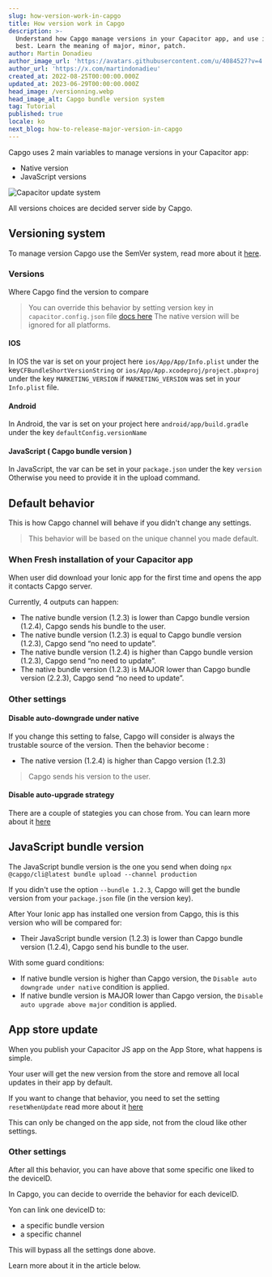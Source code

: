 ```yaml
---
slug: how-version-work-in-capgo
title: How version work in Capgo
description: >-
  Understand how Capgo manage versions in your Capacitor app, and use it at
  best. Learn the meaning of major, minor, patch.
author: Martin Donadieu
author_image_url: 'https://avatars.githubusercontent.com/u/4084527?v=4'
author_url: 'https://x.com/martindonadieu'
created_at: 2022-08-25T00:00:00.000Z
updated_at: 2023-06-29T00:00:00.000Z
head_image: /versionning.webp
head_image_alt: Capgo bundle version system
tag: Tutorial
published: true
locale: ko
next_blog: how-to-release-major-version-in-capgo
---
```


Capgo uses 2 main variables to manage versions in your Capacitor app:
  - Native version
  - JavaScript versions


<div class="mx-auto" style="width:100%;">
  <img src="/graph_capgo.webp" alt="Capacitor update system">
</div>

All versions choices are decided server side by Capgo.

## Versioning system

To manage version Capgo use the SemVer system, read more about it [here](https://semver.org/).
### Versions

Where Capgo find the version to compare

  > You can override this behavior by setting version key in `capacitor.config.json` file [docs here](/docs/plugin/settings/#version)
  > The native version will be ignored for all platforms.

#### IOS

 In IOS the var is set on your project here `ios/App/App/Info.plist` under the key`CFBundleShortVersionString` or `ios/App/App.xcodeproj/project.pbxproj` under the key `MARKETING_VERSION` if `MARKETING_VERSION` was set in your `Info.plist` file.

#### Android

  In Android, the var is set on your project here `android/app/build.gradle` under the key `defaultConfig.versionName`

#### JavaScript ( Capgo bundle version )

  In JavaScript, the var can be set in your `package.json` under the key `version`
  Otherwise you need to provide it in the upload command.

## Default behavior

This is how Capgo channel will behave if you didn't change any settings.

> This behavior will be based on the unique channel you made default.

### When Fresh installation of your Capacitor app
When user did download your Ionic app for the first time and opens the app it contacts Capgo server.

Currently, 4 outputs can happen:
  - The native bundle version (1.2.3) is lower than Capgo bundle version (1.2.4), Capgo sends his bundle to the user.
  - The native bundle version (1.2.3) is equal to Capgo bundle version (1.2.3), Capgo send “no need to update”.
  - The native bundle version (1.2.4) is higher than Capgo bundle version (1.2.3), Capgo send “no need to update”.
  - The native bundle version (1.2.3) is MAJOR lower than Capgo bundle version (2.2.3), Capgo send “no need to update”.

### Other settings

#### Disable auto-downgrade under native

If you change this setting to false, Capgo will consider is always the trustable source of the version.
Then the behavior become :
- The native version (1.2.4) is higher than Capgo version (1.2.3)

> Capgo sends his version to the user.

#### Disable auto-upgrade strategy

There are a couple of stategies you can chose from. You can learn more about it [here](/docs/tooling/cli/#disable-updates-strategy)

## JavaScript bundle version

The JavaScript bundle version is the one you send when doing `npx @capgo/cli@latest bundle upload --channel production`

If you didn't use the option `--bundle 1.2.3`, Capgo will get the bundle version from your `package.json` file (in the version key).

After Your Ionic app has installed one version from Capgo, this is this version who will be compared for:
  - Their JavaScript bundle version (1.2.3) is lower than Capgo bundle version (1.2.4), Capgo send his bundle to the user.

With some guard conditions:
  - If native bundle version is higher than Capgo version, the `Disable auto downgrade under native` condition is applied.
  - If native bundle version is MAJOR lower than Capgo version, the `Disable auto upgrade above major` condition is applied.

## App store update

When you publish your Capacitor JS app on the App Store, what happens is simple.

Your user will get the new version from the store and remove all local updates in their app by default.

If you want to change that behavior, you need to set the setting `resetWhenUpdate` read more about it [here](/docs/plugin/api#settings)

This can only be changed on the app side, not from the cloud like other settings.

### Other settings

After all this behavior, you can have above that some specific one liked to the deviceID.

In Capgo, you can decide to override the behavior for each deviceID.

Yon can link one deviceID to:
  - a specific bundle version
  - a specific channel

This will bypass all the settings done above.

Learn more about it in the article below.

